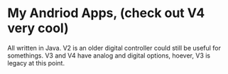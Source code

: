 # My Andriod Apps, (check out V4 very cool)
All written in Java. V2 is an older digital controller could still be useful for somethings. V3 and V4 have analog and digital options, hoever, V3 is legacy at this point.
